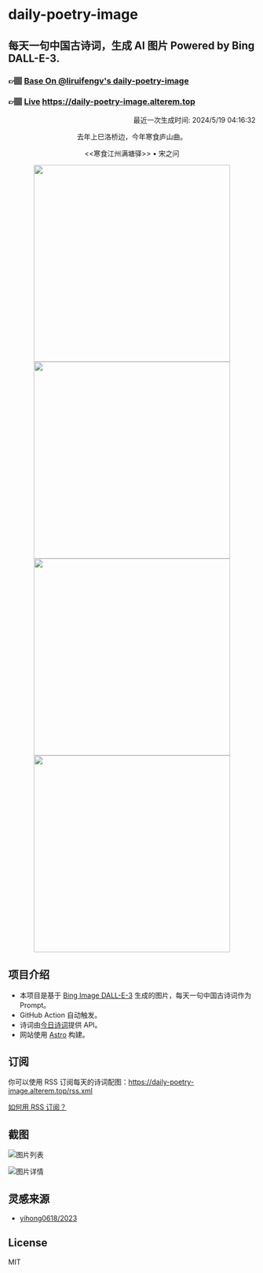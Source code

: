 
# daily-poetry-image

## 每天一句中国古诗词，生成 AI 图片 Powered by Bing DALL-E-3.

### 👉🏽 [Base On @liruifengv's daily-poetry-image](https://github.com/liruifengv/daily-poetry-image)

### 👉🏽 [Live](https://daily-poetry-image.alterem.top/) https://daily-poetry-image.alterem.top

<p align="right">
  最近一次生成时间: 2024/5/19 04:16:32
</p>
<p align="center">
去年上巳洛桥边，今年寒食庐山曲。
</p>
<p align="center">
<<寒食江州满塘驿>> • 宋之问
</p>
<p align="center">
<img src="https://tse1.mm.bing.net/th/id/OIG3.fc.RQYn5nuAN71PTEnEv" height="400" width="400" />
<img src="https://tse4.mm.bing.net/th/id/OIG3.sj9YiazRpz30013k3Dk." height="400" width="400" />
<img src="https://tse3.mm.bing.net/th/id/OIG3.bynr98AdjZXHkIbrYnNt" height="400" width="400" />
<img src="https://tse4.mm.bing.net/th/id/OIG3.HsQrxZNq6hKqJuyQL42E" height="400" width="400" />
</p>

## 项目介绍

-   本项目是基于 [Bing Image DALL-E-3](https://www.bing.com/images/create) 生成的图片，每天一句中国古诗词作为 Prompt。
-   GitHub Action 自动触发。
-   诗词由[今日诗词](https://www.jinrishici.com/)提供 API。
-   网站使用 [Astro](https://astro.build) 构建。

## 订阅

你可以使用 RSS 订阅每天的诗词配图：https://daily-poetry-image.alterem.top/rss.xml

[如何用 RSS 订阅？](https://zhuanlan.zhihu.com/p/55026716)

## 截图

![图片列表](./screenshots/Snipaste_2023-12-28_21-00-26.png)

![图片详情](./screenshots/Snipaste_2023-12-28_21-00-53.png)

## 灵感来源

-   [yihong0618/2023](https://github.com/yihong0618/2023)

## License

MIT
